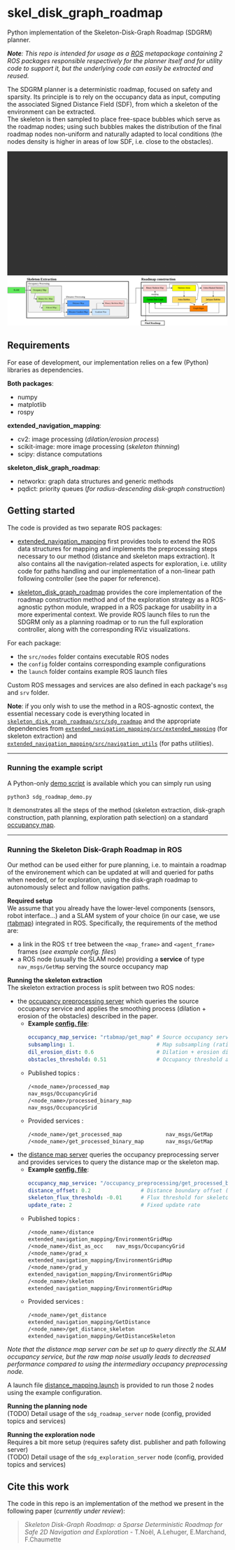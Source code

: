 # skel_disk_graph_roadmap
Python implementation of the Skeleton-Disk-Graph Roadmap (SDGRM) planner.

*__Note__: This repo is intended for usage as a [ROS](https://wiki.ros.org/) metapackage containing 2 ROS packages responsible respectively for the planner itself and for utility code to support it, but the underlying code can easily be extracted and reused.*

The SDGRM planner is a deterministic roadmap, focused on safety and sparsity. Its principle is to rely on the occupancy data as input, computing the associated Signed Distance Field (SDF), from which a skeleton of the environment can be extracted.\
The skeleton is then sampled to place free-space bubbles which serve as the roadmap nodes; using such bubbles makes the distribution of the final roadmap nodes non-uniform and naturally adapted to local conditions (the nodes density is higher in areas of low SDF, i.e. close to the obstacles).

![Multi-path planning demo](figures/multipath_manim_figure.gif)
![Overview of the method](figures/sdg_construction_diagram.png)

## Requirements
For ease of development, our implementation relies on a few (Python) libraries as dependencies. 

**Both packages**:
- numpy 
- matplotlib
- rospy

**extended_navigation_mapping**:
- cv2: image processing (*dilation/erosion process*)
- scikit-image: more image processing (*skeleton thinning*)
- scipy: distance computations

**skeleton_disk_graph_roadmap**:
- networkx: graph data structures and generic methods
- pqdict: priority queues (*for radius-descending disk-graph construction*)

## Getting started
The code is provided as two separate ROS packages:
- [extended_navigation_mapping](./extended_navigation_mapping) first provides tools to extend the ROS data structures for mapping and implements the preprocessing steps necessary to our method (distance and skeleton maps extraction). It also contains all the navigation-related aspects for exploration, i.e. utility code for paths handling and our implementation of a non-linear path following controller (see the paper for reference).

- [skeleton_disk_graph_roadmap](./skeleton_disk_graph_roadmap) provides the core implementation of the roadmap construction method and of the exploration strategy as a ROS-agnostic python module, wrapped in a ROS package for usability in a more experimental context. We provide ROS launch files to run the SDGRM only as a planning roadmap or to run the full exploration controller, along with the corresponding RViz visualizations.

For each package:
- the `src/nodes` folder contains executable ROS nodes
- the `config` folder contains corresponding example configurations 
- the `launch` folder contains example ROS launch files

Custom ROS messages and services are also defined in each package's `msg` and `srv` folder.

**Note**: if you only wish to use the method in a ROS-agnostic context, the essential necessary code is everything located in [`skeleton_disk_graph_roadmap/src/sdg_roadmap`](./skeleton_disk_graph_roadmap/src/sdg_roadmap) and the appropriate dependencies from [`extended_navigation_mapping/src/extended_mapping`](./extended_navigation_mapping/src/extended_mapping) (for skeleton extraction) and [`extended_navigation_mapping/src/navigation_utils`](./extended_navigation_mapping/src/navigation_utils) (for paths utilities).

---
### Running the example script
A Python-only [demo script](./skeleton_disk_graph_roadmap/src/examples/sdg_roadmap_demo.py) is available which you can simply run using 
````
python3 sdg_roadmap_demo.py
````
It demonstrates all the steps of the method (skeleton extraction, disk-graph construction, path planning, exploration path selection) on a standard [occupancy map](./skeleton_disk_graph_roadmap/environments/env_intellab.png).

---
### Running the Skeleton Disk-Graph Roadmap in ROS
Our method can be used either for pure planning, i.e. to maintain a roadmap of the environement which can be updated at will and queried for paths when needed, or for exploration, using the disk-graph roadmap to autonomously select and follow navigation paths.

**Required setup**\
We assume that you already have the lower-level components (sensors, robot interface...) and a SLAM system of your choice (in our case, we use [rtabmap](http://wiki.ros.org/rtabmap_ros)) integrated in ROS. Specifically, the requirements of the method are:
- a link in the ROS `tf` tree between the `<map_frame>` and `<agent_frame>` frames (*see example config. files*)
- a ROS node (usually the SLAM node) providing a **service** of type `nav_msgs/GetMap` serving the source occupancy map

**Running the skeleton extraction**\
The skeleton extraction process is split between two ROS nodes:
- the [occupancy preprocessing server](./extended_navigation_mapping/src/nodes/occupancy_preproc_server.py) which queries the source occupancy service and applies the smoothing process (dilation + erosion of the obstacles) described in the paper.
    - **Example [config. file](./extended_navigation_mapping/config/occupancy_preproc/occ_preproc_config.yaml)**:
        ```yaml
        occupancy_map_service: "rtabmap/get_map" # Source occupancy service
        subsampling: 1.                          # Map subsampling (ratio)
        dil_erosion_dist: 0.6                    # Dilation + erosion distance (meters) applied for preprocessing
        obstacles_threshold: 0.51                # Occupancy threshold above which a cell is considered occupied
        ```
    - Published topics :
        ```
        /<node_name>/processed_map                  nav_msgs/OccupancyGrid
        /<node_name>/processed_binary_map           nav_msgs/OccupancyGrid
        ```
    - Provided services :
        ```
        /<node_name>/get_processed_map              nav_msgs/GetMap
        /<node_name>/get_processed_binary_map       nav_msgs/GetMap
        ```
- the [distance map server](./extended_navigation_mapping/src/nodes/distance_map_server.py) queries the occupancy preprocessing server and provides services to query the distance map or the skeleton map.
    - **Example [config. file](./extended_navigation_mapping/config/distance_mapping/dist_server_config.yaml)**:
        ```yaml
        occupancy_map_service: "/occupancy_preprocessing/get_processed_binary_map" # Source occupancy service
        distance_offset: 0.2                # Distance boundary offset (meters)
        skeleton_flux_threshold: -0.01      # Flux threshold for skeleton extraction
        update_rate: 2                      # Fixed update rate
        ```
    - Published topics :
        ```
        /<node_name>/distance       extended_navigation_mapping/EnvironmentGridMap
        /<node_name>/dist_as_occ    nav_msgs/OccupancyGrid
        /<node_name>/grad_x         extended_navigation_mapping/EnvironmentGridMap
        /<node_name>/grad_y         extended_navigation_mapping/EnvironmentGridMap
        /<node_name>/skeleton       extended_navigation_mapping/EnvironmentGridMap
        ```
    - Provided services :
        ```
        /<node_name>/get_distance               extended_navigation_mapping/GetDistance
        /<node_name>/get_distance_skeleton      extended_navigation_mapping/GetDistanceSkeleton
        ```

*Note that the distance map server can be set up to query directly the SLAM occupancy service, but the raw map noise usually leads to decreased performance compared to using the intermediary occupancy preprocessing node.*

A launch file [distance_mapping.launch](./extended_navigation_mapping/launch/distance_mapping.launch) is provided to run those 2 nodes using the example configuration.

**Running the planning node**\
(TODO) Detail usage of the `sdg_roadmap_server` node (config, provided topics and services)


**Running the exploration node**\
Requires a bit more setup (requires safety dist. publisher and path following server)\
(TODO) Detail usage of the `sdg_exploration_server` node (config, provided topics and services)

## Cite this work
The code in this repo is an implementation of the method we present in the following paper (*currently under review*):
> *Skeleton Disk-Graph Roadmap: a Sparse Deterministic Roadmap for Safe 2D Navigation and Exploration* - T.Noël, A.Lehuger, E.Marchand, F.Chaumette
